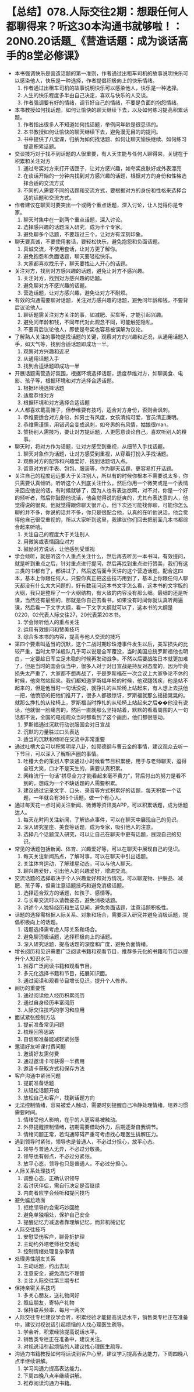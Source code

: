 # 【总结】078.人际交往2期：想跟任何人都聊得来？听这30本沟通书就够啦！：20N0.20话题_《营造话题：成为谈话高手的8堂必修课》

-   本书强调快乐是营造话题的第一准则，作者通过出租车司机的故事说明快乐可以感染他人，快乐是一种选择，作者提倡积极向上的快乐情绪。
    1.  作者通过出租车司机的故事说明快乐可以感染他人，快乐是一种选择。
    2.  人生的快乐程度多半由自己决定，喜欢与快乐的人交谈。
    3.  作者强调要有好的情绪，调节好自己的情绪，不要是负面的抱怨情绪。
-   本书教授如何找话题，如何让愉快的聊天继续下去，以及如何练习提高积累话题。
    1.  作者指出很多人不知道如何找话题，举例问年龄是很忌讳的。
    2.  本书教授如何让愉快的聊天继续下去，避免漫无目的的提问。
    3.  书中提供了八堂课，归纳为如何找话题、如何让聊天愉快继续、如何练习提高积累话题。
-   交谈技巧对于找不到话题的人很重要，有人天生能与任何人聊得来，关键在于积累和关注对方
    1.  通过夸奖对方来打开话匣子，让对方感兴趣，如夸奖皮肤好或外表漂亮
    2.  在谈话开始的一分钟内找到对方感兴趣的话题，根据对方的身份和性格选择合适的交流方式
    3.  不同的人需要不同的话题和交流方式，要根据对方的身份和性格来选择合适的话题和交流方式。
-   作者建议在聊天时要突出一个或两个重点话题，深入讨论，让人觉得你是专家。
    1.  聊天时集中在一到两个重点话题，深入讨论。
    2.  选择感兴趣的话题深入研究，成为半个专家。
    3.  避免聊多个话题，不要超过三个，让对方有深刻印象。
-   聊天要真诚，不要使用套话，要轻松快乐，避免抱怨和负面话题。
    1.  真诚交流，不使用套话，让对方更了解你。
    2.  避免抱怨和负面话题，聊天要轻松快乐。
    3.  大家都喜欢找乐子，聊天要找让人开心的话题。
-   关注对方，找到对方感兴趣的话题，避免让对方不感兴趣。
    1.  关注对方，找到对方感兴趣的话题。
    2.  避免聊对方不感兴趣的话题。
    3.  营造话题，让对方感兴趣，避免让对方不耐烦。
-   有效的沟通需要聊对话题，关注对方感兴趣的话题，避免问年龄和钱，不要背后议论他人。
    1.  聊话题需关注对方关注的事，如减肥、买车等，才能引起兴趣。
    2.  避免问年龄和钱，不同年代对此观念不同，可能触犯隐私。
    3.  不要背后议论他人，即使是夸奖也容易被误解为议论。
-   了解熟人关注的事物是找话题的关键，观察对方的兴趣和近况，从通用话题入手，如天气等，找到合适话题即成功一半。
    1.  观察对方兴趣和近况
    2.  从通用话题入手
    3.  找到合适话题即成功一半
-   开展话题需营造好氛围，根据环境选择话题，适度恭维对方，如聊美食、电影、孩子等，根据环境和对方选择合适话题。
    1.  根据环境选择话题
    2.  适度恭维对方
    3.  根据环境和对方选择合适话题
-   人人都喜欢戴高帽子，但恭维要有技巧，适合对方身份，否则会讽刺。
    1.  恭维要适合对方身份，如男士有风度，女孩清纯可爱，官员清正廉明。
    2.  恭维需谨慎，用错词会变成讽刺，如夸男的有风情，姑娘很man。
    3.  赞扬别人需技巧，要让对方提话题，人更愿意谈论自己，喜欢听别人的糗事。
-   聊天时，将对方作为话题，让对方感受到重视，从细节入手找话题。
    1.  聊天对象作为话题，让对方感受到重视，从穿着打扮入手找话题。
    2.  观察对方的配饰和兴趣爱好，找到话题切入点。
    3.  留意对方的手表、包包、服装等，作为聊天话题，更容易打开话题。
-   关注自己的程度远远要大于关注别人，所以有的时候你根本不需要说太多，你只需要认真倾听。听听这个人到底关注什么，然后你用一个微笑或是一个表情来回应他说的话，有时候就够了，因为人也有表达欲啊，对不对，你是一个好的倾听者，然后你鼓励他说话，他会觉得说的挺爽的，尤其有表达意的人，他觉得说的很爽。他就觉得跟你聊天很开心，他下次还可能找你聊，可能你怎么聊的并不多，你说的话并不多，你只是很配合他，认真的在听他说话，他会觉得他自己很受重视的，所以大家听到这里，我建议你们回去把前面几本书都综合起来听哈。
    1.  关注自己的程度大于关注别人
    2.  用微笑或表情回应对方
    3.  鼓励对方说话，让他感到受重视
-   学会倾听，就是听这个人重点关注什么，然后再去听另一本书叫，有效提问，就是听到重点之后，针对重点进行提问，然后再找到重点进行赞美，我们有这三类的书都有了，都讲过了，然后这后面今天讲的这个营造话题。配合这四本，基本上你跟任何人，只要你真正把这些技巧用到了，基本上你跟任何人聊天都没有什么太大问题的，好有数我问这本书文字怎么看，这本书的文字版的大纲，我只是整理了一个大纲结构，有大致的内容没有那么细。最细的还是听课，当然还有最细的，那就是你自己去看书，如果没有时间你就认真听两遍课，然后看一下文字大纲，看一下文字大纲就可以了，这本书的大纲是0220，02代表人际交往27，20代表第20本书。
    1.  学会倾听他人的重点关注
    2.  运用有效提问和赞美技巧
    3.  综合多本书的内容，提高与他人交流的技巧
-   第四个要素叫适当的沉默，这个二战时期珍珠港事件发生以后，美军损失的比较严重，当时太平洋舰队几乎可以说是全军覆没，当时美国总统罗斯福他也明白，一定要趁日军立足未稳的时候再发动战争。不然以后要战胜日本就更加难了，但是当时的国会议当中，很多人对于对日宣战是持反对态度的，因为毕竟损失太严重了，大家都不想再战了，于是罗斯福在一次会议上大家争论不休的时候，他突然站起来。我们都知道罗斯福年轻的时候，他双腿残疾，他是站不起来的，但是他当时一句话没说，就挣扎的从轮椅上站起来，有人想上去扶他一把，他愤怒的把他们推开了，很多人都很惊讶，罗斯福就那么摇摇晃晃的。就那么挣扎的从轮椅上，罗斯福当时挣扎的从轮椅上站起来之后��他没有说话，他就很一脸痛苦的，然后一直就那么坚持站着，默默的看着周围的人一句话都不说，全国的电视观众当时都看到了这个画面，他们都很感动。
    1.  罗斯福通过沉默行动说服国会对日宣战
    2.  沉默的力量胜过口头表达
    3.  适当的沉默和倾听在交流中非常重要
-   通过吐槽大会可以积累明星八卦，如郭德纲与曹云金的事情，建议观众去听一下节目，可以深入了解相声圈的事情。
    1.  吐槽大会的策划人李淡通过小时候看节目积累梗，用于与老师聊天，逗得全班大笑，口才不是天生的，需要认真积累。
    2.  网络流行一句话“拼尽全力才能看起来毫不费力”，背后付出的努力是看不到的，想成为一个不缺话题的人需要积累。
    3.  建议通过记录文字、口头、录音等方式积累好的话题，每天积累一个话题，一年就会有365个话题，做一个有心人。
-   通过每天花一点时间关注新闻、微博等资讯类APP，可以积累话题，成为话题达人。
    1.  每天花时间关注新闻，了解热点事件，可以在聊天中展现自己的见识。
    2.  深入研究星座、美食等话题，成为专家，吸引他人的注意。
    3.  选择几个话题深入研究，可以让自己在聊天中更有话题，展现自己的见识。
-   常见的话题包括新闻、体育、兴趣爱好等，可以在聊天中展现自己的见识。
    1.  每天关注新闻热点，了解时事，可以在聊天中引出话题。
    2.  关注体育运动，了解球星动态，可以与他人聊天。
    3.  聊兴趣爱好，引出他人的兴趣爱好，增进交流。
-   交流话题的选择取决于个人兴趣爱好和对方情况，可以聊宠物、护肤品、减肥、孩子等，但需注意话题技巧和避免消极话题。
    1.  选择适合双方的话题，如孩子、感情等。
    2.  与长辈交流时以请教姿态，避免消极话题。
    3.  讲述个人独特经历和生活见闻，避免负面话题，注意话题积极性。
-   话题的选择需根据人际关系、对象和场合，需要深入研究并避免消极话题，提倡积极向上的话题。
    1.  话题选择需考虑人际关系和场合。
    2.  避免聊消极话题，选择积极向上的话题。
    3.  深入研究话题，提高话题的深度和广度，避免负面情绪。
-   增长阅历和见识需要广泛阅读书籍和观看节目，推荐多元化的书籍和节目以提升个人知识水平。
    1.  推荐广泛阅读书籍和观看节目。
    2.  多元化选择书籍和节目，拓展知识面。
    3.  通过阅读和观看节目增长见识，提升个人修养。
-   阅历的重要性
    1.  通过阅读他人经历积累阅历
    2.  通过自身经历丰富阅历
    3.  人际交往技巧的学习和应用
-   面试紧张控制方法
    1.  提前准备常见问题
    2.  梳理回答思路
    3.  自信和准备能减轻紧张感
-   邀请好友听课付费问题
    1.  邀请好友需付费
    2.  通过邀请卡可获得一半费用
    3.  邀请卡获取方式和保存方法
-   客户沟通中紧张问题
    1.  提前准备话题
    2.  从轻松话题开始
    3.  放松自己和客户，找到话题方向
-   无法控制情绪，容易被爱人触动，需要时刻提醒自己冷静处理情绪，培养习惯需要时间。
    1.  情绪受他人影响，在乎的人更容易被触动。
    2.  外界提醒控制情绪，初期需要借助外力，后期逐渐自我调节。
    3.  情绪问题正常，若沟通障碍严重可考虑找心理医生排解压力。
-   遇到领导时紧张，领导也是普通人，不必过分担心，放平心态。
    1.  领导与普通人无异，不必过分敬畏。
    2.  领导也有弱点，不必过分紧张。
    3.  放平心态，领导也只是普通人，不必过分担心。
-   人际关系处理技巧
    1.  调整心态，正确认识领导
    2.  若讨厌伴侣，需自行决定是否继续
    3.  内向者应学会倾听和提问技巧
-   避免尴尬场面
    1.  拒绝领导约会需巧妙回绝
    2.  避免单独相处，保护自己安全
    3.  提醒记忆力减退者靠理解记忆，而非机械记忆
-   人际交往技巧
    1.  安慰受伤客户，聊骨折护理
    2.  主动约外培老师社交活动
    3.  控制情绪处理复杂事情
-   处理男性朋友关系
    1.  主动话题，约出去玩
    2.  注意安全，避免酒后不理智
    3.  关注人际交往第三期专栏
-   保持亲密关系技巧
    1.  多关心朋友，送礼物问好
    2.  照应朋友，寄特产礼物
    3.  保持联系频率，每月一两次
-   人际交往专栏建议学会听，积累经验才能提高说话水平，销售类专栏正在准备中，建议对视说话引起烦恼的人找心理医生疏导。
    1.  学会听，积累经验提高说话水平。
    2.  销售类专栏正在准备中，建议关注。
    3.  对视说话引起烦恼的人建议找心理医生疏导。
-   沟通力书籍教授如何将话说到客户心里，建议学习提高表达能力，下周四晚八点半继续讲解。
    1.  学习沟通力提高表达能力。
    2.  下周四晚八点半继续讲解。
    3.  推荐阅读沟通力书籍。